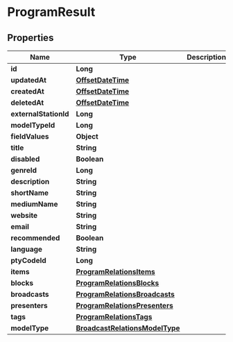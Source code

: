 
# ProgramResult

## Properties
Name | Type | Description | Notes
------------ | ------------- | ------------- | -------------
**id** | **Long** |  | 
**updatedAt** | [**OffsetDateTime**](OffsetDateTime.md) |  | 
**createdAt** | [**OffsetDateTime**](OffsetDateTime.md) |  | 
**deletedAt** | [**OffsetDateTime**](OffsetDateTime.md) |  | 
**externalStationId** | **Long** |  |  [optional]
**modelTypeId** | **Long** |  | 
**fieldValues** | **Object** |  |  [optional]
**title** | **String** |  | 
**disabled** | **Boolean** |  |  [optional]
**genreId** | **Long** |  |  [optional]
**description** | **String** |  |  [optional]
**shortName** | **String** |  |  [optional]
**mediumName** | **String** |  |  [optional]
**website** | **String** |  |  [optional]
**email** | **String** |  |  [optional]
**recommended** | **Boolean** |  |  [optional]
**language** | **String** |  |  [optional]
**ptyCodeId** | **Long** |  |  [optional]
**items** | [**ProgramRelationsItems**](ProgramRelationsItems.md) |  |  [optional]
**blocks** | [**ProgramRelationsBlocks**](ProgramRelationsBlocks.md) |  |  [optional]
**broadcasts** | [**ProgramRelationsBroadcasts**](ProgramRelationsBroadcasts.md) |  |  [optional]
**presenters** | [**ProgramRelationsPresenters**](ProgramRelationsPresenters.md) |  |  [optional]
**tags** | [**ProgramRelationsTags**](ProgramRelationsTags.md) |  |  [optional]
**modelType** | [**BroadcastRelationsModelType**](BroadcastRelationsModelType.md) |  |  [optional]



